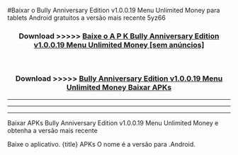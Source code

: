 #Baixar o Bully Anniversary Edition v1.0.0.19   Menu Unlimited Money   para tablets Android gratuitos a versão mais recente 5yz66


<div align="center">
<h3>Download >>>>> <a href="https://pt-web.web.app/?pt= Bully Anniversary Edition v1.0.0.19   Menu Unlimited Money ">Baixe o A P K Bully Anniversary Edition v1.0.0.19   Menu Unlimited Money  [sem anúncios]</a></h3><br>

<h3>Download >>>>> <a href="https://pt-web.web.app/?pt= Bully Anniversary Edition v1.0.0.19   Menu Unlimited Money ">Bully Anniversary Edition v1.0.0.19   Menu Unlimited Money  Baixar APKs</a></h3>
</div>

----------------------------------------------------------

----------------------------------------------------------

----------------------------------------------------------

Baixar APKs Bully Anniversary Edition v1.0.0.19   Menu Unlimited Money  e obtenha a versão mais recente

Baixe o aplicativo. {title} APKs O nome é a versão para .Android.


